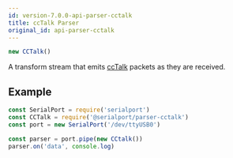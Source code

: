 ```yaml
---
id: version-7.0.0-api-parser-cctalk
title: ccTalk Parser
original_id: api-parser-cctalk
---
```

```js
new CCTalk()
```
A transform stream that emits [ccTalk](https://en.wikipedia.org/wiki/CcTalk) packets as they are received.

## Example
```js
const SerialPort = require('serialport')
const CCTalk = require('@serialport/parser-cctalk')
const port = new SerialPort('/dev/ttyUSB0')

const parser = port.pipe(new CCtalk())
parser.on('data', console.log)
```
